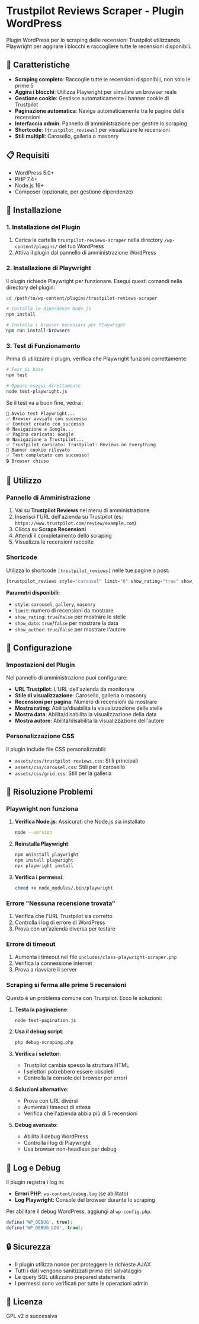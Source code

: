 # Trustpilot Reviews Scraper - Plugin WordPress

Plugin WordPress per lo scraping delle recensioni Trustpilot utilizzando Playwright per aggirare i blocchi e raccogliere tutte le recensioni disponibili.

## 🚀 Caratteristiche

- **Scraping completo**: Raccoglie tutte le recensioni disponibili, non solo le prime 5
- **Aggira i blocchi**: Utilizza Playwright per simulare un browser reale
- **Gestione cookie**: Gestisce automaticamente i banner cookie di Trustpilot
- **Paginazione automatica**: Naviga automaticamente tra le pagine delle recensioni
- **Interfaccia admin**: Pannello di amministrazione per gestire lo scraping
- **Shortcode**: `[trustpilot_reviews]` per visualizzare le recensioni
- **Stili multipli**: Carosello, galleria o masonry

## 📋 Requisiti

- WordPress 5.0+
- PHP 7.4+
- Node.js 16+
- Composer (opzionale, per gestione dipendenze)

## 🔧 Installazione

### 1. Installazione del Plugin

1. Carica la cartella `trustpilot-reviews-scraper` nella directory `/wp-content/plugins/` del tuo WordPress
2. Attiva il plugin dal pannello di amministrazione WordPress

### 2. Installazione di Playwright

Il plugin richiede Playwright per funzionare. Esegui questi comandi nella directory del plugin:

```bash
cd /path/to/wp-content/plugins/trustpilot-reviews-scraper

# Installa le dipendenze Node.js
npm install

# Installa i browser necessari per Playwright
npm run install-browsers
```

### 3. Test di Funzionamento

Prima di utilizzare il plugin, verifica che Playwright funzioni correttamente:

```bash
# Test di base
npm test

# Oppure esegui direttamente
node test-playwright.js
```

Se il test va a buon fine, vedrai:
```
🚀 Avvio test Playwright...
✅ Browser avviato con successo
✅ Context creato con successo
🌐 Navigazione a Google...
✅ Pagina caricata: Google
🌐 Navigazione a Trustpilot...
✅ Trustpilot caricato: Trustpilot: Reviews on Everything
🍪 Banner cookie rilevato
✅ Test completato con successo!
🔒 Browser chiuso
```

## 🎯 Utilizzo

### Pannello di Amministrazione

1. Vai su **Trustpilot Reviews** nel menu di amministrazione
2. Inserisci l'URL dell'azienda su Trustpilot (es: `https://www.trustpilot.com/review/example.com`)
3. Clicca su **Scrapa Recensioni**
4. Attendi il completamento dello scraping
5. Visualizza le recensioni raccolte

### Shortcode

Utilizza lo shortcode `[trustpilot_reviews]` nelle tue pagine o post:

```php
[trustpilot_reviews style="carousel" limit="6" show_rating="true" show_date="true" show_author="true"]
```

**Parametri disponibili:**
- `style`: `carousel`, `gallery`, `masonry`
- `limit`: numero di recensioni da mostrare
- `show_rating`: `true`/`false` per mostrare le stelle
- `show_date`: `true`/`false` per mostrare la data
- `show_author`: `true`/`false` per mostrare l'autore

## 🔧 Configurazione

### Impostazioni del Plugin

Nel pannello di amministrazione puoi configurare:

- **URL Trustpilot**: L'URL dell'azienda da monitorare
- **Stile di visualizzazione**: Carosello, galleria o masonry
- **Recensioni per pagina**: Numero di recensioni da mostrare
- **Mostra rating**: Abilita/disabilita la visualizzazione delle stelle
- **Mostra data**: Abilita/disabilita la visualizzazione della data
- **Mostra autore**: Abilita/disabilita la visualizzazione dell'autore

### Personalizzazione CSS

Il plugin include file CSS personalizzabili:

- `assets/css/trustpilot-reviews.css`: Stili principali
- `assets/css/carousel.css`: Stili per il carosello
- `assets/css/grid.css`: Stili per la galleria

## 🐛 Risoluzione Problemi

### Playwright non funziona

1. **Verifica Node.js**: Assicurati che Node.js sia installato
   ```bash
   node --version
   ```

2. **Reinstalla Playwright**:
   ```bash
   npm uninstall playwright
   npm install playwright
   npx playwright install
   ```

3. **Verifica i permessi**:
   ```bash
   chmod +x node_modules/.bin/playwright
   ```

### Errore "Nessuna recensione trovata"

1. Verifica che l'URL Trustpilot sia corretto
2. Controlla i log di errore di WordPress
3. Prova con un'azienda diversa per testare

### Errore di timeout

1. Aumenta i timeout nel file `includes/class-playwright-scraper.php`
2. Verifica la connessione internet
3. Prova a riavviare il server

### Scraping si ferma alle prime 5 recensioni

Questo è un problema comune con Trustpilot. Ecco le soluzioni:

1. **Testa la paginazione**:
   ```bash
   node test-pagination.js
   ```

2. **Usa il debug script**:
   ```bash
   php debug-scraping.php
   ```

3. **Verifica i selettori**:
   - Trustpilot cambia spesso la struttura HTML
   - I selettori potrebbero essere obsoleti
   - Controlla la console del browser per errori

4. **Soluzioni alternative**:
   - Prova con URL diversi
   - Aumenta i timeout di attesa
   - Verifica che l'azienda abbia più di 5 recensioni

5. **Debug avanzato**:
   - Abilita il debug WordPress
   - Controlla i log di Playwright
   - Usa browser non-headless per debug

## 📝 Log e Debug

Il plugin registra i log in:
- **Errori PHP**: `wp-content/debug.log` (se abilitato)
- **Log Playwright**: Console del browser durante lo scraping

Per abilitare il debug WordPress, aggiungi al `wp-config.php`:
```php
define('WP_DEBUG', true);
define('WP_DEBUG_LOG', true);
```

## 🔒 Sicurezza

- Il plugin utilizza nonce per proteggere le richieste AJAX
- Tutti i dati vengono sanitizzati prima del salvataggio
- Le query SQL utilizzano prepared statements
- I permessi sono verificati per tutte le operazioni admin

## 📄 Licenza

GPL v2 o successiva 
